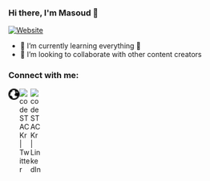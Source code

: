 ### Hi there, I'm Masoud 👋

[![Website](https://img.shields.io/website?label=masoudsam.com&style=for-the-badge&url=https%3A%2F%2Fcodestackr.com)](https://masoudsam.com)

- 🌱 I’m currently learning everything 🤣
- 👯 I’m looking to collaborate with other content creators

### Connect with me:

[<img align="left" alt="codeSTACKr.com" width="22px" src="https://raw.githubusercontent.com/iconic/open-iconic/master/svg/globe.svg" />][website]
[<img align="left" alt="codeSTACKr | Twitter" width="22px" src="https://cdn.jsdelivr.net/npm/simple-icons@v3/icons/twitter.svg" />][twitter]
[<img align="left" alt="codeSTACKr | LinkedIn" width="22px" src="https://cdn.jsdelivr.net/npm/simple-icons@v3/icons/linkedin.svg" />][linkedin]

[website]: https://masoudsam.com
[twitter]: https://twitter.com/masouds89
[linkedin]: https://linkedin.com/in/masouds89
